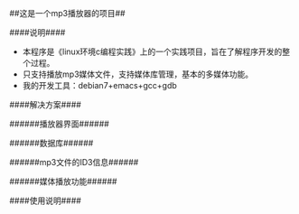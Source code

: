 ##这是一个mp3播放器的项目##

####说明####
+  本程序是《linux环境c编程实践》上的一个实践项目，旨在了解程序开发的整个过程。
+  只支持播放mp3媒体文件，支持媒体库管理，基本的多媒体功能。
+  我的开发工具：debian7+emacs+gcc+gdb

####解决方案####

######播放器界面######

######数据库######

######mp3文件的ID3信息######

######媒体播放功能######

####使用说明####


